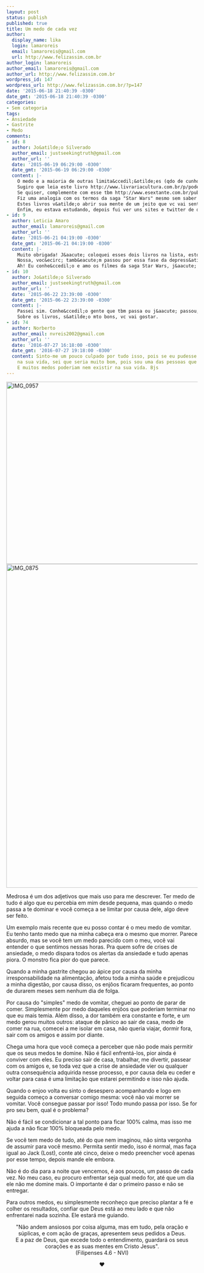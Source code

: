 ```yaml
---
layout: post
status: publish
published: true
title: Um medo de cada vez
author:
  display_name: lika
  login: lamaroreis
  email: lamaroreis@gmail.com
  url: http://www.felizassim.com.br
author_login: lamaroreis
author_email: lamaroreis@gmail.com
author_url: http://www.felizassim.com.br
wordpress_id: 147
wordpress_url: http://www.felizassim.com.br/?p=147
date: '2015-06-18 21:40:39 -0300'
date_gmt: '2015-06-18 21:40:39 -0300'
categories:
- Sem categoria
tags:
- Ansiedade
- Gastrite
- Medo
comments:
- id: 8
  author: Jo&atilde;o Silverado
  author_email: justseekingtruth@gmail.com
  author_url: ''
  date: '2015-06-19 06:29:00 -0300'
  date_gmt: '2015-06-19 06:29:00 -0300'
  content: |-
    O medo e a maioria de outras limita&ccedil;&otilde;es (qdo de cunho psicol&oacute;gico) podem facilmente ser vencidos.
    Sugiro que leia este livro http://www.livrariacultura.com.br/p/poder-sem-limites-22027050 e vai se tornar uma jovem "padawan".
    Se quiser, complemente com esse tbm http://www.esextante.com.br/publique/cgi/cgilua.exe/sys/start.htm?infoid=3789&amp;sid=2. Ele vai te explicar indiretamente pq os "truques jedis" do primeiro livro funcionam e vc vai vai aprender, indiretamente tbm, que tem como n&atilde;o ser afetado nem por truques "jedis" nem os do lado "sombrio". Vai ser uma "jedi" completa.
    Fiz uma analogia com os termos da saga "Star Wars" mesmo sem saber se vc j&aacute; assistiu algum filme. Mas se n&atilde;o assistiu, vc descobre facilmente o q eu quis dizer. Fui ver no "Sobre" se achava sobre filmes q vc gosta e vi que tem (ou teve - espero) depress&atilde;o. Eu tbm tive, de 1999 a 2002 - ano em que pensei at&eacute; em suic&iacute;dio. Mas consegui me curar sozinho, sem fazer tratamento nem nada. Sozinho entre aspas claro, pois consegui pq v&aacute;rios tipos de conhecimento e um livro (q tem a ver com o primeiro que indiquei, mas bem pouco did&aacute;tico) surgiram milagrosamente no meu caminho.
    Estes livros v&atilde;o abrir sua mente de um jeito que vc vai sentir como se n&atilde;o vivesse simplesmente aqui, mas como se pudesse observar as coisas diretamente do espa&ccedil;o. Entender como o mundo funciona e pq est&aacute; do jeito que est&aacute;. Bem legal mesmo.
    Enfim, eu estava estudando, depois fui ver uns sites e twitter de desenvolvimento e vim parar aqui do nada. Mas &eacute; isso. At&eacute;.
- id: 9
  author: Leticia Amaro
  author_email: lamaroreis@gmail.com
  author_url: ''
  date: '2015-06-21 04:19:00 -0300'
  date_gmt: '2015-06-21 04:19:00 -0300'
  content: |-
    Muito obrigada! J&aacute; coloquei esses dois livros na lista, estou curiosa!
    Nossa, voc&ecirc; tamb&eacute;m passou por essa fase da depress&atilde;o? Eu escrevi bem resumido a minha no Sobre, mas pretendo fazer posts sobre a minha experi&ecirc;ncia :)
    Ah! Eu conhe&ccedil;o e amo os filmes da saga Star Wars, j&aacute; usei esses termos nos meus posts kkkkkkkkkkk
- id: 10
  author: Jo&atilde;o Silverado
  author_email: justseekingtruth@gmail.com
  author_url: ''
  date: '2015-06-22 23:39:00 -0300'
  date_gmt: '2015-06-22 23:39:00 -0300'
  content: |-
    Passei sim. Conhe&ccedil;o gente que tbm passa ou j&aacute; passou, mas nem todos querem ajuda. Da&iacute; infelizmente temos q deixar a pessoa seguir a vida, podendo acordar ou n&atilde;o.
    Sobre os livros, s&atilde;o mto bons, vc vai gostar.
- id: 74
  author: Norberto
  author_email: nvreis2002@gmail.com
  author_url: ''
  date: '2016-07-27 16:18:00 -0300'
  date_gmt: '2016-07-27 19:18:00 -0300'
  content: Sinto-me um pouco culpado por tudo isso, pois se eu pudesse ser mais presente
    na sua vida, sei que seria muito bom, pois sou uma das pessoas que lhe passa seguran&ccedil;a.
    E muitos medos poderiam nem existir na sua vida. Bjs
---
```

<p><a href="http://52.88.2.168/wp-content/uploads/2015/06/IMG_0875.jpg"><img class="aligncenter wp-image-149 size-large" src="http://52.88.2.168/wp-content/uploads/2015/06/IMG_0957-1024x768.jpg" alt="IMG_0957" width="640" height="480" /><img class="aligncenter wp-image-148 size-large" src="http://52.88.2.168/wp-content/uploads/2015/06/IMG_0875-768x1024.jpg" alt="IMG_0875" width="640" height="853" /></a></p>
<p class="p1">Medrosa &eacute; um dos adjetivos que mais uso para me descrever. Ter medo de tudo &eacute; algo que eu percebia em mim desde pequena, mas quando o medo passa a te dominar e voc&ecirc; come&ccedil;a a se limitar por causa dele, algo deve ser feito.</p></p>
<p class="p1"><span class="s1">Um exemplo mais recente que eu posso contar &eacute; o meu medo de vomitar. Eu tenho tanto medo que na minha cabe&ccedil;a era o mesmo que morrer. Parece absurdo, mas se voc&ecirc; tem um medo parecido com o meu, voc&ecirc; vai entender o que sentimos nessas horas. Pra quem sofre de crises de ansiedade, o medo dispara todos os alertas da ansiedade e tudo apenas piora. O monstro fica pior do que parece.</span></p></p>
<p class="p1"><span class="s1">Quando a minha gastrite chegou ao &aacute;pice por causa da minha irresponsabilidade na alimenta&ccedil;&atilde;o, afetou toda a minha sa&uacute;de e prejudicou a minha digest&atilde;o, por causa disso, os enj&ocirc;os ficaram frequentes, ao ponto de durarem meses sem nenhum dia de folga. </span></p></p>
<p class="p1">Por causa do "simples" medo de vomitar, cheguei ao ponto de parar de comer. Simplesmente por medo daqueles enj&ocirc;os que poderiam terminar no que eu mais temia. Al&eacute;m disso, a dor tamb&eacute;m era constante e forte, e um medo gerou muitos outros: ataque de p&acirc;nico ao sair de casa, medo de comer na rua, comecei a me isolar em casa, n&atilde;o queria viajar, dormir fora, sair com os amigos e assim por diante.</p></p>
<p class="p1"><span class="s1">Chega uma hora que voc&ecirc; come&ccedil;a a perceber que n&atilde;o pode mais permitir que os seus medos te domine. N&atilde;o &eacute; f&aacute;cil enfrent&aacute;-los, pior ainda &eacute; conviver com eles. Eu preciso sair de casa, trabalhar, me divertir, passear com os amigos e, se toda vez que a crise de ansiedade vier ou qualquer outra consequ&ecirc;ncia adquirida nesse processo, e por causa dela eu ceder e voltar para casa &eacute; uma limita&ccedil;&atilde;o que estarei permitindo e isso n&atilde;o ajuda.</span></p></p>
<p class="p1"><span class="s1">Quando o enjoo volta eu sinto o desespero acompanhando e logo em seguida come&ccedil;o a conversar comigo mesma: voc&ecirc; n&atilde;o vai morrer se vomitar. Voc&ecirc; consegue passar por isso! Todo mundo passa por isso. Se for pro seu bem, qual &eacute; o problema?</span></p></p>
<p class="p1"><span class="s1">N&atilde;o &eacute; f&aacute;cil se condicionar a tal ponto para ficar 100% calma, mas isso me ajuda a n&atilde;o ficar 100% bloqueada pelo medo.</span></p></p>
<p class="p1"><span class="s1">Se voc&ecirc; tem medo de tudo, at&eacute; do que nem imaginou, n&atilde;o sinta vergonha de assumir para voc&ecirc; mesmo. Permita sentir medo, isso &eacute; normal, mas fa&ccedil;a igual ao Jack (Lost), conte at&eacute; cinco, deixe o medo preencher voc&ecirc; apenas por esse tempo, depois mande ele embora.</span></p></p>
<p class="p1"><span class="s1">N&atilde;o &eacute; do dia para a noite que vencemos, &eacute; aos poucos, um passo de cada vez. No meu caso, eu procuro enfrentar seja qual medo for, at&eacute; que um dia ele n&atilde;o me domine mais. </span>O importante &eacute; dar o primeiro passo e n&atilde;o se entregar.</p></p>
<p class="p1"><span class="s1">Para outros medos, eu simplesmente reconhe&ccedil;o que preciso plantar a f&eacute; e colher os resultados, confiar que Deus est&aacute; ao meu lado e que n&atilde;o enfrentarei nada sozinha. Ele estar&aacute; me guiando.</span></p></p>
<p class="p1" style="text-align: center;">"N&atilde;o andem ansiosos por coisa alguma, mas em tudo, pela ora&ccedil;&atilde;o e s&uacute;plicas, e com a&ccedil;&atilde;o de gra&ccedil;as, apresentem seus pedidos a Deus.<br />
E a paz de Deus, que excede todo o entendimento, guardar&aacute; os seus cora&ccedil;&otilde;es e as suas mentes em Cristo Jesus".<br />
(Filipenses 4.6 - NVI)</p></p>
<p class="p1" style="text-align: center;"><b>&hearts;</b></p></p>
